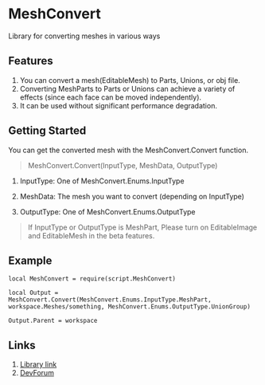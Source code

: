 # **MeshConvert**

Library for converting meshes in various ways

## **Features**

1. You can convert a mesh(EditableMesh) to Parts, Unions, or obj file.
2. Converting MeshParts to Parts or Unions can achieve a variety of effects (since each face can be moved independently).
3. It can be used without significant performance degradation.

## **Getting Started**

You can get the converted mesh with the MeshConvert.Convert function.

> MeshConvert.Convert(InputType, MeshData, OutputType)

1. InputType: One of MeshConvert.Enums.InputType

2. MeshData: The mesh you want to convert (depending on InputType)

3. OutputType: One of MeshConvert.Enums.OutputType

> If InputType or OutputType is MeshPart, Please turn on EditableImage and EditableMesh in the beta features.

## **Example**

```luau
local MeshConvert = require(script.MeshConvert)

local Output = MeshConvert.Convert(MeshConvert.Enums.InputType.MeshPart, workspace.Meshes/something, MeshConvert.Enums.OutputType.UnionGroup)

Output.Parent = workspace
```

## **Links**

1. [Library link](https://create.roblox.com/store/asset/132609822030597/MeshConvert)
2. [DevForum](https://devforum.roblox.com/t/meshconvert-library-for-converting-meshes-in-various-ways/3230079)
